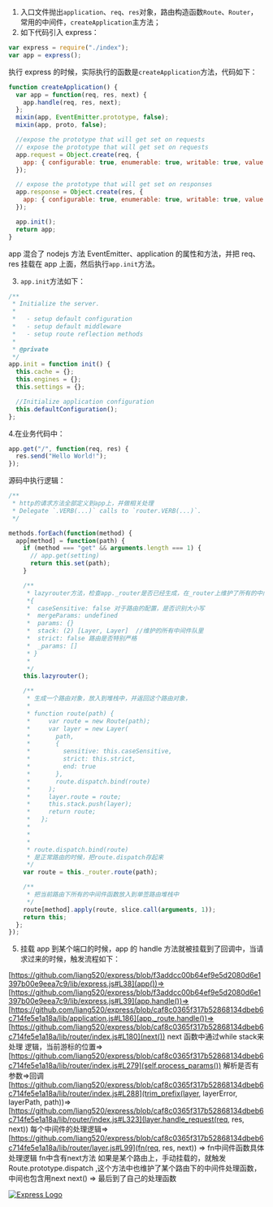 1. 入口文件抛出`application`、`req`、`res`对象，路由构造函数`Route`、`Router`，常用的中间件，`createApplication`主方法；
2. 如下代码引入 express：

```javascript
var express = require("./index");
var app = express();
```

执行 express 的时候，实际执行的函数是`createApplication`方法，代码如下：

```javascript
function createApplication() {
  var app = function(req, res, next) {
    app.handle(req, res, next);
  };
  mixin(app, EventEmitter.prototype, false);
  mixin(app, proto, false);

  //expose the prototype that will get set on requests
  // expose the prototype that will get set on requests
  app.request = Object.create(req, {
    app: { configurable: true, enumerable: true, writable: true, value: app }
  });

  // expose the prototype that will get set on responses
  app.response = Object.create(res, {
    app: { configurable: true, enumerable: true, writable: true, value: app }
  });

  app.init();
  return app;
}
```

app 混合了 nodejs 方法 EventEmitter、application 的属性和方法，并把 req、res 挂载在 app 上面，然后执行`app.init`方法。

3. `app.init`方法如下：

```javascript
/**
 * Initialize the server.
 *
 *   - setup default configuration
 *   - setup default middleware
 *   - setup route reflection methods
 *
 * @private
 */
app.init = function init() {
  this.cache = {};
  this.engines = {};
  this.settings = {};

  //Initialize application configuration
  this.defaultConfiguration();
};
```

4.在业务代码中：

```javascript
app.get("/", function(req, res) {
  res.send("Hello World!");
});
```

源码中执行逻辑：

```javascript
/**
 * http的请求方法全部定义到app上，并做相关处理
 * Delegate `.VERB(...)` calls to `router.VERB(...)`.
 */

methods.forEach(function(method) {
  app[method] = function(path) {
    if (method === "get" && arguments.length === 1) {
      // app.get(setting)
      return this.set(path);
    }

    /**
     * lazyrouter方法，检查app._router是否已经生成，在_router上维护了所有的中间件，通过layer生成了路由与中间件的关系
     *{
     *  caseSensitive: false 对于路由的配置，是否识别大小写
     *  mergeParams: undefined
     *  params: {}
     *  stack: (2) [Layer, Layer]  //维护的所有中间件队里
     *  strict: false 路由是否特别严格
     *  _params: []
     * }
     *
     */
    this.lazyrouter();

    /**
     * 生成一个路由对象，放入到堆栈中，并返回这个路由对象，
     *
     * function route(path) {
     *     var route = new Route(path);
     *     var layer = new Layer(
     *       path,
     *       {
     *         sensitive: this.caseSensitive,
     *         strict: this.strict,
     *         end: true
     *       },
     *       route.dispatch.bind(route)
     *     );
     *     layer.route = route;
     *     this.stack.push(layer);
     *     return route;
     *   };
     *
     *
     *
     * route.dispatch.bind(route)
     * 是正常路由的时候，把route.dispatch存起来
     */
    var route = this._router.route(path);

    /**
     * 把当前路由下所有的中间件函数放入到单签路由堆栈中
     */
    route[method].apply(route, slice.call(arguments, 1));
    return this;
  };
});
```

5. 挂载 app 到某个端口的时候，app 的 handle 方法就被挂载到了回调中，当请求过来的时候，触发流程如下：


[https://github.com/liang520/express/blob/f3addcc00b64ef9e5d2080d6e1397b00e9eea7c9/lib/express.js#L38](app())=>
[https://github.com/liang520/express/blob/f3addcc00b64ef9e5d2080d6e1397b00e9eea7c9/lib/express.js#L39](app.handle())=>
[https://github.com/liang520/express/blob/caf8c0365f317b52868134dbeb6c714fe5e1a18a/lib/application.js#L186](app._route.handle())=>
[https://github.com/liang520/express/blob/caf8c0365f317b52868134dbeb6c714fe5e1a18a/lib/router/index.js#L180](next())  next 函数中通过while stack来处理 逻辑，当前游标的位置=>
[https://github.com/liang520/express/blob/caf8c0365f317b52868134dbeb6c714fe5e1a18a/lib/router/index.js#L279](self.process_params()) 解析是否有参数=>回调
[https://github.com/liang520/express/blob/caf8c0365f317b52868134dbeb6c714fe5e1a18a/lib/router/index.js#L288](trim_prefix(layer, layerError, layerPath, path))=>
[https://github.com/liang520/express/blob/caf8c0365f317b52868134dbeb6c714fe5e1a18a/lib/router/index.js#L323](layer.handle_request(req, res, next)) 每个中间件的处理逻辑=>
 [https://github.com/liang520/express/blob/caf8c0365f317b52868134dbeb6c714fe5e1a18a/lib/router/layer.js#L99](fn(req, res, next)) =>
 fn中间件函数具体处理逻辑 fn中含有next方法
 如果是某个路由上，手动挂载的，就触发Route.prototype.dispatch ,这个方法中也维护了某个路由下的中间件处理函数，中间也包含用next
 next() =>
最后到了自己的处理函数


[![Express Logo](https://i.cloudup.com/zfY6lL7eFa-3000x3000.png)](http://expressjs.com/)
